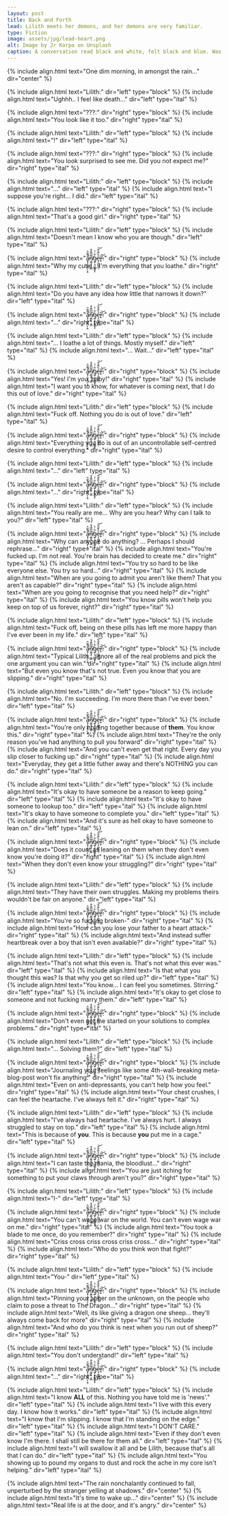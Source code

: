 ```yaml
---
layout: post
title: Back and Forth
lead: Lilith meets her demons, and her demons are very familiar.
type: Fiction
image: assets/jpg/lead-heart.png
alt: Image by Jr Korpa on Unsplash
caption: A conversation read black and white, felt black and blue. Was it you?
---
```

<!-- Welcome to the horrors of programmatically defining Jekyll pages... -->

{% include align.html text="One dim morning, in amongst the rain..." dir="center" %}

{% include align.html text="Lilith:" dir="left" type="block" %}
{% include align.html text="Ughhh.. I feel like death..." dir="left" type="ital" %}

{% include align.html text="???:" dir="right" type="block" %}
{% include align.html text="You look like it too." dir="right" type="ital" %}

{% include align.html text="Lilith:" dir="left" type="block" %}
{% include align.html text="!" dir="left" type="ital" %}

{% include align.html text="???:" dir="right" type="block" %}
{% include align.html text="You look surprised to see me. Did you not expect me?" dir="right" type="ital" %}

{% include align.html text="Lilith:" dir="left" type="block" %}
{% include align.html text="..." dir="left" type="ital" %}
{% include align.html text="I suppose you're right... I did." dir="left" type="ital" %}

{% include align.html text="???:" dir="right" type="block" %}
{% include align.html text="That's a good girl." dir="right" type="ital" %}

{% include align.html text="Lilith:" dir="left" type="block" %}
{% include align.html text="Doesn't mean I know who you are though." dir="left" type="ital" %}

{% include align.html text="â̶̡̡̗̲̯̭̤̙͕̭͌̅̂͘̚n̸͔͇̝̟͔̼̪͌͆͌́̐͘ģ̴̡͉̘͖̫̳̟̟͋͗͛e̵͕̜͇͖̖̲̣̒̏͊͋̃͘͝r̵͍̅͘͝:" dir="right" type="block" %}
{% include align.html text="Why my cutie... I'm everything that you loathe." dir="right" type="ital" %}

{% include align.html text="Lilith:" dir="left" type="block" %}
{% include align.html text="Do you have any idea how little that narrows it down?" dir="left" type="ital" %}

{% include align.html text="â̶̡̡̗̲̯̭̤̙͕̭͌̅̂͘̚n̸͔͇̝̟͔̼̪͌͆͌́̐͘ģ̴̡͉̘͖̫̳̟̟͋͗͛e̵͕̜͇͖̖̲̣̒̏͊͋̃͘͝r̵͍̅͘͝:" dir="right" type="block" %}
{% include align.html text="..." dir="right" type="ital" %}

{% include align.html text="Lilith:" dir="left" type="block" %}
{% include align.html text="... I loathe a lot of things. Mostly myself." dir="left" type="ital" %}
{% include align.html text="... Wait..." dir="left" type="ital" %}

{% include align.html text="â̶̡̡̗̲̯̭̤̙͕̭͌̅̂͘̚n̸͔͇̝̟͔̼̪͌͆͌́̐͘ģ̴̡͉̘͖̫̳̟̟͋͗͛e̵͕̜͇͖̖̲̣̒̏͊͋̃͘͝r̵͍̅͘͝:" dir="right" type="block" %}
{% include align.html text="Yes! I'm you, baby!" dir="right" type="ital" %}
{% include align.html text="I want you to know, for whatever is coming next, that I do this out of love." dir="right" type="ital" %}

{% include align.html text="Lilith:" dir="left" type="block" %}
{% include align.html text="Fuck off. Nothing you do is out of love." dir="left" type="ital" %}

{% include align.html text="â̶̡̡̗̲̯̭̤̙͕̭͌̅̂͘̚n̸͔͇̝̟͔̼̪͌͆͌́̐͘ģ̴̡͉̘͖̫̳̟̟͋͗͛e̵͕̜͇͖̖̲̣̒̏͊͋̃͘͝r̵͍̅͘͝:" dir="right" type="block" %}
{% include align.html text="Everything you do is out of an uncontrollable self-centred desire to control everything." dir="right" type="ital" %}

{% include align.html text="Lilith:" dir="left" type="block" %}
{% include align.html text="..." dir="left" type="ital" %}

{% include align.html text="â̶̡̡̗̲̯̭̤̙͕̭͌̅̂͘̚n̸͔͇̝̟͔̼̪͌͆͌́̐͘ģ̴̡͉̘͖̫̳̟̟͋͗͛e̵͕̜͇͖̖̲̣̒̏͊͋̃͘͝r̵͍̅͘͝:" dir="right" type="block" %}
{% include align.html text="..." dir="right" type="ital" %}

{% include align.html text="Lilith:" dir="left" type="block" %}
{% include align.html text="You really are me... Why are you hear? Why can I talk to you?" dir="left" type="ital" %}

{% include align.html text="â̶̡̡̗̲̯̭̤̙͕̭͌̅̂͘̚n̸͔͇̝̟͔̼̪͌͆͌́̐͘ģ̴̡͉̘͖̫̳̟̟͋͗͛e̵͕̜͇͖̖̲̣̒̏͊͋̃͘͝r̵͍̅͘͝:" dir="right" type="block" %}
{% include align.html text="Why can anyone do anything? ... Perhaps I should rephrase..." dir="right" type="ital" %}
{% include align.html text="You're fucked up. I'm not real. You're brain has decided to create me." dir="right" type="ital" %}
{% include align.html text="You try so hard to be like everyone else. You try so hard..." dir="right" type="ital" %}
{% include align.html text="When are you going to admit you aren't like them? That you aren't as capable?" dir="right" type="ital" %}
{% include align.html text="When are you going to recognise that you need help?" dir="right" type="ital" %}
{% include align.html text="You know pills won't help you keep on top of us forever, right?" dir="right" type="ital" %}

{% include align.html text="Lilith:" dir="left" type="block" %}
{% include align.html text="Fuck off, being on these pills has left me more happy than I've ever been in my life." dir="left" type="ital" %}

{% include align.html text="â̶̡̡̗̲̯̭̤̙͕̭͌̅̂͘̚n̸͔͇̝̟͔̼̪͌͆͌́̐͘ģ̴̡͉̘͖̫̳̟̟͋͗͛e̵͕̜͇͖̖̲̣̒̏͊͋̃͘͝r̵͍̅͘͝:" dir="right" type="block" %}
{% include align.html text="Typical Lilith... ignore all of the real problems and pick the one argument you can win." dir="right" type="ital" %}
{% include align.html text="But even you know that's not true. Even you know that you are slipping." dir="right" type="ital" %}

{% include align.html text="Lilith:" dir="left" type="block" %}
{% include align.html text="No. I'm succeeding. I'm more there than I've ever been." dir="left" type="ital" %}

{% include align.html text="â̶̡̡̗̲̯̭̤̙͕̭͌̅̂͘̚n̸͔͇̝̟͔̼̪͌͆͌́̐͘ģ̴̡͉̘͖̫̳̟̟͋͗͛e̵͕̜͇͖̖̲̣̒̏͊͋̃͘͝r̵͍̅͘͝:" dir="right" type="block" %}
{% include align.html text="You're only holding together because of **them**. You know this." dir="right" type="ital" %}
{% include align.html text="They're the only reason you've had anything to pull you forward" dir="right" type="ital" %}
{% include align.html text="And you can't even get that right. Every day you slip closer to fucking up." dir="right" type="ital" %}
{% include align.html text="Everyday, they get a little futher away and there's NOTHING you can do." dir="right" type="ital" %}

{% include align.html text="Lilith:" dir="left" type="block" %}
{% include align.html text="It's okay to have someone be a reason to keep going." dir="left" type="ital" %}
{% include align.html text="It's okay to have someone to lookup too." dir="left" type="ital" %}
{% include align.html text="It's okay to have someone to complete you." dir="left" type="ital" %}
{% include align.html text="And it's sure as hell okay to have someone to lean on." dir="left" type="ital" %}

{% include align.html text="â̶̡̡̗̲̯̭̤̙͕̭͌̅̂͘̚n̸͔͇̝̟͔̼̪͌͆͌́̐͘ģ̴̡͉̘͖̫̳̟̟͋͗͛e̵͕̜͇͖̖̲̣̒̏͊͋̃͘͝r̵͍̅͘͝:" dir="right" type="block" %}
{% include align.html text="Does it count as leaning on them when they don't even know you're doing it?" dir="right" type="ital" %}
{% include align.html text="When they don't even know your struggling?" dir="right" type="ital" %}

{% include align.html text="Lilith:" dir="left" type="block" %}
{% include align.html text="They have their own struggles. Making my problems theirs wouldn't be fair on anyone." dir="left" type="ital" %}

{% include align.html text="â̶̡̡̗̲̯̭̤̙͕̭͌̅̂͘̚n̸͔͇̝̟͔̼̪͌͆͌́̐͘ģ̴̡͉̘͖̫̳̟̟͋͗͛e̵͕̜͇͖̖̲̣̒̏͊͋̃͘͝r̵͍̅͘͝:" dir="right" type="block" %}
{% include align.html text="You're so fucking broken-" dir="right" type="ital" %}
{% include align.html text="How can you lose your father to a heart attack-" dir="right" type="ital" %}
{% include align.html text="And instead suffer heartbreak over a boy that isn't even available?" dir="right" type="ital" %}

{% include align.html text="Lilith:" dir="left" type="block" %}
{% include align.html text="That's not what this even is. That's not what this ever was." dir="left" type="ital" %}
{% include align.html text="Is that what you thought this was? Is that why you get so riled up?" dir="left" type="ital" %}
{% include align.html text="You know... I can feel you sometimes. Stirring." dir="left" type="ital" %}
{% include align.html text="It's okay to get close to someone and not fucking marry them." dir="left" type="ital" %}

{% include align.html text="â̶̡̡̗̲̯̭̤̙͕̭͌̅̂͘̚n̸͔͇̝̟͔̼̪͌͆͌́̐͘ģ̴̡͉̘͖̫̳̟̟͋͗͛e̵͕̜͇͖̖̲̣̒̏͊͋̃͘͝r̵͍̅͘͝:" dir="right" type="block" %}
{% include align.html text="Don't even get me started on your solutions to complex problems." dir="right" type="ital" %}

{% include align.html text="Lilith:" dir="left" type="block" %}
{% include align.html text="... Solving them?" dir="left" type="ital" %}

{% include align.html text="â̶̡̡̗̲̯̭̤̙͕̭͌̅̂͘̚n̸͔͇̝̟͔̼̪͌͆͌́̐͘ģ̴̡͉̘͖̫̳̟̟͋͗͛e̵͕̜͇͖̖̲̣̒̏͊͋̃͘͝r̵͍̅͘͝:" dir="right" type="block" %}
{% include align.html text="Journaling your feelings like some 4th-wall-breaking meta-blog-post won't fix anything." dir="right" type="ital" %}
{% include align.html text="Even on anti-depressants, you can't help how you feel." dir="right" type="ital" %}
{% include align.html text="Your chest crushes, I can feel the heartache. I've always felt it." dir="right" type="ital" %}

{% include align.html text="Lilith:" dir="left" type="block" %}
{% include align.html text="I've always had heartache. I've always hurt. I always struggled to stay on top." dir="left" type="ital" %}
{% include align.html text="This is because of **you**. This is because **you** put me in a cage." dir="left" type="ital" %}

{% include align.html text="â̶̡̡̗̲̯̭̤̙͕̭͌̅̂͘̚n̸͔͇̝̟͔̼̪͌͆͌́̐͘ģ̴̡͉̘͖̫̳̟̟͋͗͛e̵͕̜͇͖̖̲̣̒̏͊͋̃͘͝r̵͍̅͘͝:" dir="right" type="block" %}
{% include align.html text="I can taste the mania, the bloodlust..." dir="right" type="ital" %}
{% include align.html text="You are just itching for something to put your claws through aren't you?" dir="right" type="ital" %}

{% include align.html text="Lilith:" dir="left" type="block" %}
{% include align.html text="I-" dir="left" type="ital" %}

{% include align.html text="â̶̡̡̗̲̯̭̤̙͕̭͌̅̂͘̚n̸͔͇̝̟͔̼̪͌͆͌́̐͘ģ̴̡͉̘͖̫̳̟̟͋͗͛e̵͕̜͇͖̖̲̣̒̏͊͋̃͘͝r̵͍̅͘͝:" dir="right" type="block" %}
{% include align.html text="You can't wage war on the world. You can't even wage war on me." dir="right" type="ital" %}
{% include align.html text="You took a blade to me once, do you remember?" dir="right" type="ital" %}
{% include align.html text="Criss cross criss cross criss cross..." dir="right" type="ital" %}
{% include align.html text="Who do you think won that fight?" dir="right" type="ital" %}

{% include align.html text="Lilith:" dir="left" type="block" %}
{% include align.html text="You-" dir="left" type="ital" %}

{% include align.html text="â̶̡̡̗̲̯̭̤̙͕̭͌̅̂͘̚n̸͔͇̝̟͔̼̪͌͆͌́̐͘ģ̴̡͉̘͖̫̳̟̟͋͗͛e̵͕̜͇͖̖̲̣̒̏͊͋̃͘͝r̵͍̅͘͝:" dir="right" type="block" %}
{% include align.html text="Pinning your anger on the unknown, on the people who claim to pose a threat to The Dragon..." dir="right" type="ital" %}
{% include align.html text="Well, its like giving a dragon one sheep... they'll always come back for more" dir="right" type="ital" %}
{% include align.html text="And who do you think is next when you run out of sheep?" dir="right" type="ital" %}

{% include align.html text="Lilith:" dir="left" type="block" %}
{% include align.html text="You don't understand!" dir="left" type="ital" %}

{% include align.html text="â̶̡̡̗̲̯̭̤̙͕̭͌̅̂͘̚n̸͔͇̝̟͔̼̪͌͆͌́̐͘ģ̴̡͉̘͖̫̳̟̟͋͗͛e̵͕̜͇͖̖̲̣̒̏͊͋̃͘͝r̵͍̅͘͝:" dir="right" type="block" %}
{% include align.html text="..." dir="right" type="ital" %}

{% include align.html text="Lilith:" dir="left" type="block" %}
{% include align.html text="I know **ALL** of this. Nothing you have told me is 'news'." dir="left" type="ital" %}
{% include align.html text="I live with this every day. I know how it works." dir="left" type="ital" %}
{% include align.html text="I know that I'm slipping. I know that I'm standing on the edge." dir="left" type="ital" %}
{% include align.html text="I DON'T CARE." dir="left" type="ital" %}
{% include align.html text="Even if they don't even know I'm there. I shall still be there for them all." dir="left" type="ital" %}
{% include align.html text="I will swallow it all and be Lilith, because that's all that I can do." dir="left" type="ital" %}
{% include align.html text="You showing up to pound my organs to dust and rock the ache in my core isn't helping." dir="left" type="ital" %}

{% include align.html text="The rain nonchalantly continued to fall, unperturbed by the stranger yelling at shadows." dir="center" %}
{% include align.html text="It's time to wake up..." dir="center" %}
{% include align.html text="Real life is at the door, and it's angry." dir="center" %}
